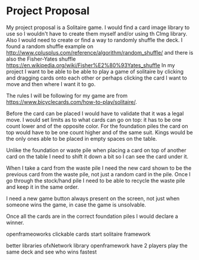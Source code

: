 # Project Proposal
My project proposal is a Solitaire game.
I would find a card image library to use so I wouldn't have to create them myself and/or using th CImg library.
Also I would need to create or find a way to randomly shuffle the deck. I found a random shuffle example on 
http://www.cplusplus.com/reference/algorithm/random_shuffle/ and there is also the Fisher-Yates shuffle 
https://en.wikipedia.org/wiki/Fisher%E2%80%93Yates_shuffle
In my project I want to be able to be able to play a game of solitaire by clicking and dragging cards onto each other or
perhaps clicking the card I want to move and then where I want it to go.

The rules I will be following for my game are from https://www.bicyclecards.com/how-to-play/solitaire/.

Before the card can be placed I would have to validate that it was a legal move.
I would set limits as to what cards can go on top: it has to be one count lower and of the opposite color. 
For the foundation piles the card on top would have to be one count higher and of the same suit.
Kings would be the only ones able to be placed in empty spaces on the table.

Unlike the foundation or waste pile when placing a card on top of another card on the table I need to shift it down a bit
so I can see the card under it. 

When I take a card from the waste pile I need the new card shown to be the previous card from the waste pile, not just a
random card in the pile.
Once I go through the stock/hand pile I need to be able to recycle the waste pile and keep it in the same order.

I need a new game button always present on the screen, not just when someone wins the game, in case the game is unsolvable.

Once all the cards are in the correct foundation piles I would declare a winner.


openframeoworks
clickable cards
start solitaire framework

better libraries
ofxNetwork library openframework
have 2 players play the same deck and see who wins fastest
